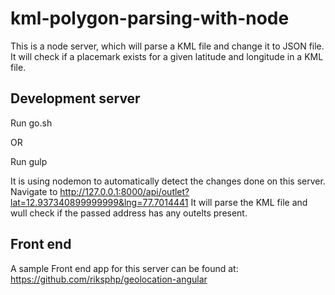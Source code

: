 # kml-polygon-parsing-with-node

This is a node server, which will parse a KML file and change it to JSON file.
It will check if a placemark exists for a given latitude and longitude in a KML file.


## Development server
Run go.sh

OR 

Run gulp

It is using nodemon to automatically detect the changes done on this server.
Navigate to http://127.0.0.1:8000/api/outlet?lat=12.937340899999999&lng=77.7014441
It will parse the KML file and wull check if the passed address has any outelts present.

## Front end
A sample Front end app for this server can be found at:
https://github.com/riksphp/geolocation-angular
